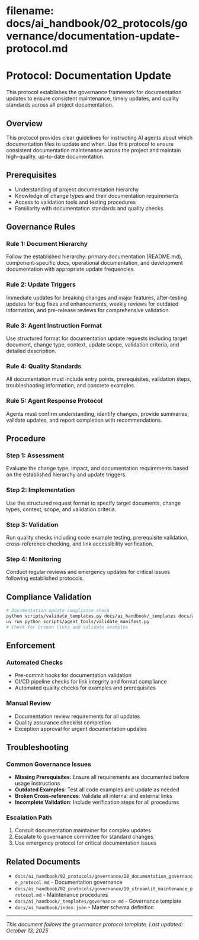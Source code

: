 # **filename: docs/ai_handbook/02_protocols/governance/documentation-update-protocol.md**
<!-- ai_cue:priority=high -->
<!-- ai_cue:use_when=documentation,updates,governance -->

# **Protocol: Documentation Update**

This protocol establishes the governance framework for documentation updates to ensure consistent maintenance, timely updates, and quality standards across all project documentation.

## **Overview**

This protocol provides clear guidelines for instructing AI agents about which documentation files to update and when. Use this protocol to ensure consistent documentation maintenance across the project and maintain high-quality, up-to-date documentation.

## **Prerequisites**

- Understanding of project documentation hierarchy
- Knowledge of change types and their documentation requirements
- Access to validation tools and testing procedures
- Familiarity with documentation standards and quality checks

## **Governance Rules**

### **Rule 1: Document Hierarchy**
Follow the established hierarchy: primary documentation (README.md), component-specific docs, operational documentation, and development documentation with appropriate update frequencies.

### **Rule 2: Update Triggers**
Immediate updates for breaking changes and major features, after-testing updates for bug fixes and enhancements, weekly reviews for outdated information, and pre-release reviews for comprehensive validation.

### **Rule 3: Agent Instruction Format**
Use structured format for documentation update requests including target document, change type, context, update scope, validation criteria, and detailed description.

### **Rule 4: Quality Standards**
All documentation must include entry points, prerequisites, validation steps, troubleshooting information, and concrete examples.

### **Rule 5: Agent Response Protocol**
Agents must confirm understanding, identify changes, provide summaries, validate updates, and report completion with recommendations.

## **Procedure**

### **Step 1: Assessment**
Evaluate the change type, impact, and documentation requirements based on the established hierarchy and update triggers.

### **Step 2: Implementation**
Use the structured request format to specify target documents, change types, context, scope, and validation criteria.

### **Step 3: Validation**
Run quality checks including code example testing, prerequisite validation, cross-reference checking, and link accessibility verification.

### **Step 4: Monitoring**
Conduct regular reviews and emergency updates for critical issues following established protocols.

## **Compliance Validation**

```bash
# Documentation update compliance check
python scripts/validate_templates.py docs/ai_handbook/_templates docs/ai_handbook
uv run python scripts/agent_tools/validate_manifest.py
# Check for broken links and validate examples
```

## **Enforcement**

### **Automated Checks**
- Pre-commit hooks for documentation validation
- CI/CD pipeline checks for link integrity and format compliance
- Automated quality checks for examples and prerequisites

### **Manual Review**
- Documentation review requirements for all updates
- Quality assurance checklist completion
- Exception approval for urgent documentation updates

## **Troubleshooting**

### **Common Governance Issues**
- **Missing Prerequisites**: Ensure all requirements are documented before usage instructions
- **Outdated Examples**: Test all code examples and update as needed
- **Broken Cross-references**: Validate all internal and external links
- **Incomplete Validation**: Include verification steps for all procedures

### **Escalation Path**
1. Consult documentation maintainer for complex updates
2. Escalate to governance committee for standard changes
3. Use emergency protocol for critical documentation issues

## **Related Documents**

- `docs/ai_handbook/02_protocols/governance/18_documentation_governance_protocol.md` - Documentation governance
- `docs/ai_handbook/02_protocols/governance/19_streamlit_maintenance_protocol.md` - Maintenance procedures
- `docs/ai_handbook/_templates/governance.md` - Governance template
- `docs/ai_handbook/index.json` - Master schema definition

---

*This document follows the governance protocol template. Last updated: October 13, 2025*
